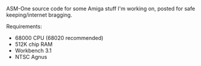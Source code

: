 ASM-One source code for some Amiga stuff I'm working on, posted for safe keeping/internet bragging.

Requirements:
- 68000 CPU (68020 recommended)
- 512K chip RAM
- Workbench 3.1
- NTSC Agnus